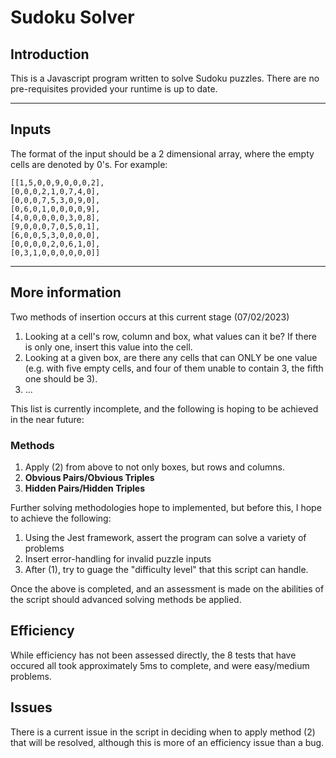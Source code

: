# Sudoku Solver
## Introduction
This is a Javascript program written to solve Sudoku puzzles. There are no pre-requisites provided your runtime is up to date. 

---

## Inputs

The format of the input should be a 2 dimensional array, where the empty cells are denoted by 0's. For example:

	[[1,5,0,0,9,0,0,0,2],
	[0,0,0,2,1,0,7,4,0],
	[0,0,0,7,5,3,0,9,0],
	[0,6,0,1,0,0,0,0,9],
	[4,0,0,0,0,0,3,0,8],
	[9,0,0,0,7,0,5,0,1],
	[6,0,0,5,3,0,0,0,0],
	[0,0,0,0,2,0,6,1,0],
	[0,3,1,0,0,0,0,0,0]]

---
## More information

Two methods of insertion occurs at this current stage (07/02/2023)

1. Looking at a cell's row, column and box, what values can it be? If there is only one, insert this value into the cell.
2. Looking at a given box, are there any cells that can ONLY be one value (e.g. with five empty cells, and four of them unable to contain 3, the fifth one should be 3).
3. ...

This list is currently incomplete, and the following is hoping to be achieved in the near future:

### Methods

1. Apply (2) from above to not only boxes, but rows and columns. 
2.  **Obvious Pairs/Obvious Triples**
3. **Hidden Pairs/Hidden Triples**

Further solving methodologies hope to implemented, but before this, I hope to achieve the following:

1. Using the Jest framework, assert the program can solve a variety of problems
2. Insert error-handling for invalid puzzle inputs
3. After (1), try to guage the "difficulty level" that this script can handle. 

Once the above is completed, and an assessment is made on the abilities of the script should advanced solving methods be applied. 

## Efficiency

While efficiency has not been assessed directly, the 8 tests that have occured all took approximately 5ms to complete, and were easy/medium problems.

## Issues

There is a current issue in the script in deciding when to apply method (2) that will be resolved, although this is more of an efficiency issue than a bug.
